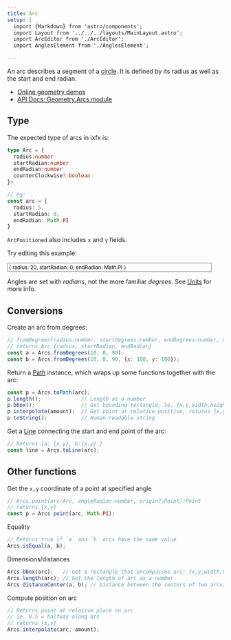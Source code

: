 ```yaml
---
title: Arc
setup: |
  import {Markdown} from 'astro/components';
  import Layout from '../../../layouts/MainLayout.astro';
  import ArcEditor from './ArcEditor';
  import AnglesElement from './AnglesElement';

---
```

<script type="module" src={Astro.resolve('./arc.ts')}></script>
<style>
input.code {
  font-family: var(--font-mono);
  font-size: 0.85em;
}

radians-editor {
  --label-color: var(--theme-text-light);
  --axis-color: var(--theme-bg-hover);
  --ray-color: var(--theme-hit-color);
}

</style>

An arc describes a segment of a [circle](./circle). It is defined by its radius as well as the start and end radian.

* [Online geometry demos](https://clinth.github.io/ixfx-demos/geometry/)
* [API Docs: Geometry.Arcs module](https://clinth.github.io/ixfx/modules/Geometry.Arcs.html)

## Type

The expected type of arcs in ixfx is:

```typescript
type Arc = {
  radius:number
  startRadian:number
  endRadian:number
  counterClockwise?:boolean
}>

// eg:
const arc = {
  radius: 5,
  startRadian: 0,
  endRadian: Math.PI
}
```

`ArcPositioned` also includes `x` and `y` fields.


Try editing this example:

<input style="width: 40em" class="code arc" type="text" id="arc1Txt" value="{ radius: 20, startRadian: 0, endRadian: Math.PI }">
<arc-editor id="arc1" client:visible  />

Angles are set with _radians_, not the more familiar _degrees_. See [Units](units) for more info.

<angles-element width="500" height="300" client:visible />

## Conversions

Create an arc from degrees:

```js
// fromDegrees(radius:number, startDegrees:number, endDegrees:number, origin?:Point)
// returns Arc {radius, startRadian, endRadian}
const a = Arcs.fromDegrees(10, 0, 90);
const b = Arcs.fromDegrees(10, 0, 90, {x: 100, y: 100});
```

Return a [Path](path) instance, which wraps up some functions together with the arc:

```js
const p = Arcs.toPath(arc);
p.length();             // Length as a number
p.bbox();               // Get bounding rectangle, ie. {x,y,width,height}
p.interpolate(amount);  // Get point at relative position, returns {x,y} 
p.toString();           // Human-readable string
```

Get a [Line](line) connecting the start and end point of the arc:

```js
// Returns {a: {x,y}, b:{x,y} }
const line = Arcs.toLine(arc);
```

## Other functions

Get the `x,y` coordinate of a point at specified angle

```js
// Arcs.point(arc:Arc, angleRadian:number, origin?:Point):Point
// returns {x,y}
const p = Arcs.point(arc, Math.PI);
```

Equality

```js
// Returns true if `a` and `b` arcs have the same value
Arcs.isEqual(a, b);
```

Dimensions/distances

```js
Arcs.bbox(arc);   // Get a rectangle that encompasses arc: {x,y,width,height}
Arcs.length(arc); // Get the length of arc as a number
Arcs.distanceCenter(a, b); // Distance between the centers of two arcs, as a number 
```

Compute position on arc
```js
// Returns point at relative place on arc
// ie. 0.5 = halfway along arc
// returns {x,y}
Arcs.interpolate(arc, amount);
```